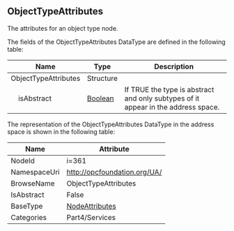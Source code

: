 <!-- datatype -->
## ObjectTypeAttributes
The attributes for an object type node.  
<!-- end of description -->
The fields of the ObjectTypeAttributes DataType are defined in the following table:  

|Name|Type|Description|
|---|---|---|
|ObjectTypeAttributes|Structure||
|&nbsp;&nbsp;&nbsp;&nbsp;isAbstract|[Boolean](../../../Part3/DataTypes/Boolean/readme.md)|If TRUE the type is abstract and only subtypes of it appear in the address space.|

The representation of the ObjectTypeAttributes DataType in the address space is shown in the following table:  

|Name|Attribute|
|---|---|
|NodeId|i=361|
|NamespaceUri|http://opcfoundation.org/UA/|
|BrowseName|ObjectTypeAttributes|
|IsAbstract|False|
|BaseType|[NodeAttributes](../../../Part4/Services/NodeAttributes/readme.md)|
|Categories|Part4/Services|

